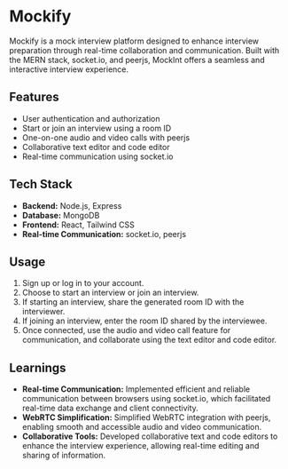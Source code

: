# Mockify

Mockify is a mock interview platform designed to enhance interview preparation through real-time collaboration and communication. Built with the MERN stack, socket.io, and peerjs, MockInt offers a seamless and interactive interview experience.

## Features

- User authentication and authorization
- Start or join an interview using a room ID
- One-on-one audio and video calls with peerjs
- Collaborative text editor and code editor
- Real-time communication using socket.io

## Tech Stack

- **Backend:** Node.js, Express
- **Database:** MongoDB
- **Frontend:** React, Tailwind CSS
- **Real-time Communication:** socket.io, peerjs

## Usage

1. Sign up or log in to your account.
2. Choose to start an interview or join an interview.
3. If starting an interview, share the generated room ID with the interviewer.
4. If joining an interview, enter the room ID shared by the interviewee.
5. Once connected, use the audio and video call feature for communication, and collaborate using the text editor and code editor.

## Learnings

- **Real-time Communication:** Implemented efficient and reliable communication between browsers using socket.io, which facilitated real-time data exchange and client connectivity.
- **WebRTC Simplification:** Simplified WebRTC integration with peerjs, enabling smooth and accessible audio and video communication.
- **Collaborative Tools:** Developed collaborative text and code editors to enhance the interview experience, allowing real-time editing and sharing of information.

